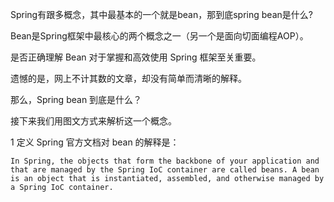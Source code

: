 Spring有跟多概念，其中最基本的一个就是bean，那到底spring bean是什么?

Bean是Spring框架中最核心的两个概念之一（另一个是面向切面编程AOP）。

是否正确理解 Bean 对于掌握和高效使用 Spring 框架至关重要。

遗憾的是，网上不计其数的文章，却没有简单而清晰的解释。

那么，Spring bean 到底是什么？

接下来我们用图文方式来解析这一个概念。

1 定义
Spring 官方文档对 bean 的解释是：
```
In Spring, the objects that form the backbone of your application and that are managed by the Spring IoC container are called beans. A bean is an object that is instantiated, assembled, and otherwise managed by a Spring IoC container.
```
